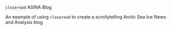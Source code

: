 `closeread` ASINA Blog

An example of using `closeread` to create a scrollytelling Arctic Sea Ice News and Analysis blog
